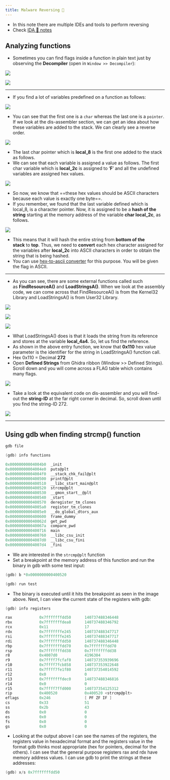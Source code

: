 ```yaml
---
title: Malware Reversing 🐉
---
```

- In this note there are multiple IDEs and tools to perform reversing
- Check [IDA 👠 notes](tools/Ida.md)
## Analyzing functions

- Sometimes you can find flags inside a function in plain text just by observing the **Decompiler** (open in `Window >> Decompiler`):

![](Pasted%20image%2020240418205913.png)

![](Pasted%20image%2020240418205932.png)

---

- If you find a lot of variables predefined on a function as follows:

![](Pasted%20image%2020240418210159.png)

- You can see that the first one is a `char` whereas the last one is a `pointer`. If we look at the dis-assembler section, we can get an idea about how these variables are added to the stack. We can clearly see a reverse order.

![](Pasted%20image%2020240418210441.png)

- The last char pointer which is **local_8** is the first one added to the stack as follows.
- We can see that each variable is assigned a value as follows. The first char variable which is **local_2c** is assigned to ‘**F**’ and all the undefined variables are assigned hex values.

![](Pasted%20image%2020240418210540.png)

- So now, we know that ==these hex values should be ASCII characters because each value is exactly one byte==.
- If you remember, we found that the last variable defined which is local_8, is a character pointer. Now, it is assigned to be a **hash of the string** starting at the memory address of the variable **char local_2c**, as follows.

![](Pasted%20image%2020240418210725.png)

- This means that it will hash the entire string from **bottom of the stack** to **top**. Thus, we need to **convert** each hex character assigned for the variables after **local_2c** into ASCII characters in order to obtain the string that is being hashed.
- You can use [hex-to-ascii converter](https://www.rapidtables.com/convert/number/hex-to-ascii.html) for this purpose. You will be given the flag in ASCII.

---

- As you can see, there are some external functions called such as **FindResourceA()** and **LoadStringsA()**. When we look at the assembly code, we can come across that FindResourceA() is from the Kernel32 Library and LoadStringsA() is from User32 Library.

![](Pasted%20image%2020240418210942.png)

![](Pasted%20image%2020240418211007.png)

![](Pasted%20image%2020240418211021.png)

- What LoadStringsA() does is that it loads the string from its reference and stores at the variable **local_4a4.** So, let us find the reference.
- As shown in the above entry function, we know that **0x110** hex value parameter is the identifier for the string in LoadStringsA() function call.
- Hex 0x110 = Decimal **272**
- Open **Defined Strings** from Ghidra ribbon (Window >> Defined Strings). Scroll down and you will come across a FLAG table which contains many flags.

![](Pasted%20image%2020240418211141.png)

- Take a look at the equivalent code on dis-assembler and you will find-out the **string-ID** at the far right corner in decimal. So, scroll down until you find the string-ID 272.

![](Pasted%20image%2020240418211225.png)

---

## Using gdb when finding strcmp() function

```c
gdb file

(gdb) info functions

0x00000000004004b0  _init
0x00000000004004e0  puts@plt
0x00000000004004f0  __stack_chk_fail@plt
0x0000000000400500  printf@plt
0x0000000000400510  __libc_start_main@plt
0x0000000000400520  strcmp@plt
0x0000000000400530  __gmon_start__@plt
0x0000000000400540  _start
0x0000000000400570  deregister_tm_clones
0x00000000004005a0  register_tm_clones
0x00000000004005e0  __do_global_dtors_aux
0x0000000000400600  frame_dummy
0x000000000040062d  get_pwd
0x000000000040067a  compare_pwd
0x0000000000400716  main
0x0000000000400760  __libc_csu_init
0x00000000004007d0  __libc_csu_fini
0x00000000004007d4  _fini
```

- We are interested in the `strcmp@plt` function
- Set a breakpoint at the memory address of this function and run the binary in gdb with some test input:

```c
(gdb) b *0x0000000000400520

(gdb) run test
```

- The binary is executed until it hits the breakpoint as seen in the image above. Next, I can view the current state of the registers with gdb:

```c
(gdb) info registers

rax            0x7fffffffdd50      140737488346448
rbx            0x7fffffffdea8      140737488346792
rcx            0x11                17
rdx            0x7fffffffe245      140737488347717
rsi            0x7fffffffe245      140737488347717
rdi            0x7fffffffdd50      140737488346448
rbp            0x7fffffffdd70      0x7fffffffdd70
rsp            0x7fffffffdd38      0x7fffffffdd38
r8             0x4007d0            4196304
r9             0x7ffff7fcfaf0      140737353939696
r10            0x7ffff7fcb858      140737353922648
r11            0x7ffff7fe1f80      140737354014592
r12            0x0                 0
r13            0x7fffffffdec0      140737488346816
r14            0x0                 0
r15            0x7ffff7ffd000      140737354125312
rip            0x400520            0x400520 <strcmp@plt>
eflags         0x246               [ PF ZF IF ]
cs             0x33                51
ss             0x2b                43
ds             0x0                 0
es             0x0                 0
fs             0x0                 0
gs             0x0                 0
```

- Looking at the output above I can see the names of the registers, the registers value in hexadecimal format and the registers value in the format gdb thinks most appropriate (hex for pointers, decimal for the others). I can see that the general purpose registers rax and rdx have memory address values. I can use gdb to print the strings at these addresses:

```c
(gdb) x/s 0x7fffffffdd50
```
